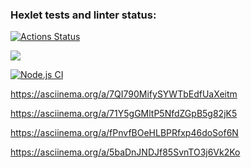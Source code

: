 ### Hexlet tests and linter status:
[![Actions Status](https://github.com/kysnez/frontend-project-lvl1/workflows/hexlet-check/badge.svg)](https://github.com/kysnez/frontend-project-lvl1/actions)

<a href="https://codeclimate.com/github/codeclimate/codeclimate/maintainability"><img src="https://api.codeclimate.com/v1/badges/a99a88d28ad37a79dbf6/maintainability" /></a>

[![Node.js CI](https://github.com/kysnez/frontend-project-lvl1/actions/workflows/nodejs.yml/badge.svg)](https://github.com/kysnez/frontend-project-lvl1/actions/workflows/nodejs.yml)

https://asciinema.org/a/7QI790MifySYWTbEdfUaXeitm

https://asciinema.org/a/71Y5gGMltP5NfdZGpB5g82jK5

 https://asciinema.org/a/fPnvfBOeHLBPRfxp46doSof6N
 
 https://asciinema.org/a/5baDnJNDJf85SvnTO3j6Vk2Ko
